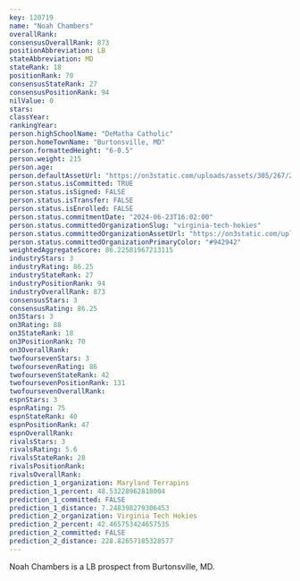 ```yaml
---
key: 120719
name: "Noah Chambers"
overallRank: 
consensusOverallRank: 873
positionAbbreviation: LB
stateAbbreviation: MD
stateRank: 18
positionRank: 70
consensusStateRank: 27
consensusPositionRank: 94
nilValue: 0
stars: 
classYear: 
rankingYear: 
person.highSchoolName: "DeMatha Catholic"
person.homeTownName: "Burtonsville, MD"
person.formattedHeight: "6-0.5"
person.weight: 215
person.age: 
person.defaultAssetUrl: "https://on3static.com/uploads/assets/305/267/267305.png"
person.status.isCommitted: TRUE
person.status.isSigned: FALSE
person.status.isTransfer: FALSE
person.status.isEnrolled: FALSE
person.status.commitmentDate: "2024-06-23T16:02:00"
person.status.committedOrganizationSlug: "virginia-tech-hokies"
person.status.committedOrganizationAssetUrl: "https://on3static.com/uploads/assets/334/150/150334.svg"
person.status.committedOrganizationPrimaryColor: "#942942"
weightedAggregateScore: 86.22581967213115
industryStars: 3
industryRating: 86.25
industryStateRank: 27
industryPositionRank: 94
industryOverallRank: 873
consensusStars: 3
consensusRating: 86.25
on3Stars: 3
on3Rating: 88
on3StateRank: 18
on3PositionRank: 70
on3OverallRank: 
twofoursevenStars: 3
twofoursevenRating: 86
twofoursevenStateRank: 42
twofoursevenPositionRank: 131
twofoursevenOverallRank: 
espnStars: 3
espnRating: 75
espnStateRank: 40
espnPositionRank: 47
espnOverallRank: 
rivalsStars: 3
rivalsRating: 5.6
rivalsStateRank: 28
rivalsPositionRank: 
rivalsOverallRank: 
prediction_1_organization: Maryland Terrapins
prediction_1_percent: 48.53228962818004
prediction_1_committed: FALSE
prediction_1_distance: 7.248398279306453
prediction_2_organization: Virginia Tech Hokies
prediction_2_percent: 42.465753424657535
prediction_2_committed: FALSE
prediction_2_distance: 228.82657185328577
---
```

Noah Chambers is a LB prospect from Burtonsville, MD.